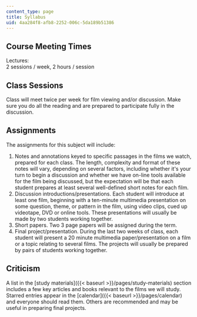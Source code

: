 ```yaml
---
content_type: page
title: Syllabus
uid: 4aa284f8-afb8-2252-006c-5da189b51386
---
```


Course Meeting Times
--------------------

Lectures:  
2 sessions / week, 2 hours / session

Class Sessions
--------------

Class will meet twice per week for film viewing and/or discussion. Make sure you do all the reading and are prepared to participate fully in the discussion.

Assignments
-----------

The assignments for this subject will include:

1.  Notes and annotations keyed to specific passages in the films we watch, prepared for each class. The length, complexity and format of these notes will vary, depending on several factors, including whether it's your turn to begin a discussion and whether we have on-line tools available for the film being discussed, but the expectation will be that each student prepares at least several well-defined short notes for each film.
2.  Discussion introductions/presentations. Each student will introduce at least one film, beginning with a ten-minute multimedia presentation on some question, theme, or pattern in the film, using video clips, cued up videotape, DVD or online tools. These presentations will usually be made by two students working together.
3.  Short papers. Two 3 page papers will be assigned during the term.
4.  Final project/presentation. During the last two weeks of class, each student will present a 20 minute multimedia paper/presentation on a film or a topic relating to several films. The projects will usually be prepared by pairs of students working together.

Criticism
---------

A list in the [study materials]({{< baseurl >}}/pages/study-materials) section includes a few key articles and books relevant to the films we will study. Starred entries appear in the [calendar]({{< baseurl >}}/pages/calendar) and everyone should read them. Others are recommended and may be useful in preparing final projects.
